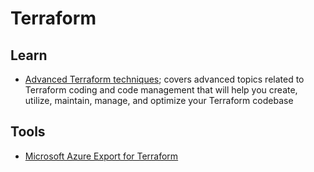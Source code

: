 # Terraform

## Learn

- [Advanced Terraform techniques](https://www.hashicorp.com/resources/advanced-terraform-techniques); covers advanced topics related to Terraform coding and code management that will help you create, utilize, maintain, manage, and optimize your Terraform codebase

## Tools

- [Microsoft Azure Export for Terraform](https://github.com/Azure/aztfexport)
